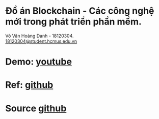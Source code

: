 # Đồ án Blockchain - Các công nghệ mới trong phát triển phần mềm.
 
Võ Văn Hoàng Danh - 18120304.\
18120304@student.hcmus.edu.vn

# Demo: [youtube](https://youtu.be/K566mo8oSbU)
# Ref: [github](https://github.com/hoangdanhh16/Blockchain/tree/main/Ref)
# Source [github](https://github.com/hoangdanhh16/Blockchain/tree/main/Source)



